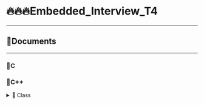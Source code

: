 # 🔥🔥🔥Embedded_Interview_T4
-------------------------------------------------------------
## 🧾Documents
-------------------------------------------------------------
###  💊C 
### 💊C++      
<details>

<summary>🔸 Class</summary>

   ###          Khái niệm
             

                        > Class hay lớp là một mô tả trừu tượng (abstract) của nhóm các đối tượng (object) có cùng bản chất, ngược lại mỗi một đối tượng là một thể hiện cụ thể (instance) cho những mô tả trừu tượng đó. Một class trong C++ sẽ có các đặc điểm sau:

                         ▪ Một class bao gồm các thành phần dữ liệu (thuộc tính hay property) và các 
                phương thức (hàm thành phần hay method).

                         ▪ Class thực chất là một kiểu dữ liệu do người lập trình định nghĩa.

                         ▪ Trong C++, từ khóa class sẽ chỉ điểm bắt đầu của một class sẽ được cài đặt.
    

</details>
